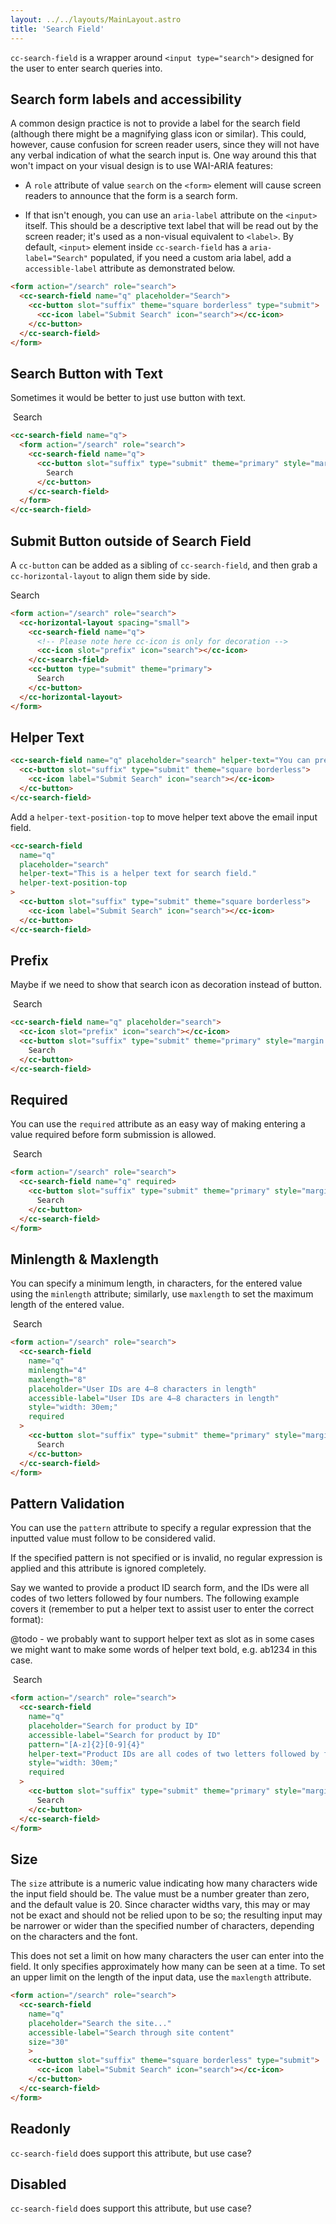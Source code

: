 ```yaml
---
layout: ../../layouts/MainLayout.astro
title: 'Search Field'
---
```


`cc-search-field` is a wrapper around `<input type="search">` designed for the user to enter search queries into.

## Search form labels and accessibility

A common design practice is not to provide a label for the search field (although there might be a magnifying glass icon or similar). This could, however, cause confusion for screen reader users, since they will not have any verbal indication of what the search input is. One way around this that won't impact on your visual design is to use WAI-ARIA features:

- A `role` attribute of value `search` on the `<form>` element will cause screen readers to announce that the form is a search form.

- If that isn't enough, you can use an `aria-label` attribute on the `<input>` itself. This should be a descriptive text label that will be read out by the screen reader; it's used as a non-visual equivalent to `<label>`. By default, `<input>` element inside `cc-search-field` has a `aria-label="Search"` populated, if you need a custom aria label, add a `accessible-label` attribute as demonstrated below.

<div class="preview">
  <form action="/search" role="search">
    <cc-search-field 
      name="q" 
      placeholder="Search the site..."
      accessible-label="Search through site content"
      >
      <cc-button slot="suffix" theme="square borderless" type="submit">
        <cc-icon label="Submit Search" icon="search"></cc-icon>
      </cc-button>
    </cc-search-field>
  </form>
</div>

```html
<form action="/search" role="search">
  <cc-search-field name="q" placeholder="Search">
    <cc-button slot="suffix" theme="square borderless" type="submit">
      <cc-icon label="Submit Search" icon="search"></cc-icon>
    </cc-button>
  </cc-search-field>
</form>
```

## Search Button with Text

Sometimes it would be better to just use button with text.

<div class="preview">
  <form action="/search" role="search">
    <cc-search-field name="q">
      <cc-button slot="suffix" type="submit" theme="primary" style="margin: 4px;">
        Search
      </cc-button>
    </cc-search-field>
  </form>
</div>

```html
<cc-search-field name="q">
  <form action="/search" role="search">
    <cc-search-field name="q">
      <cc-button slot="suffix" type="submit" theme="primary" style="margin: 4px;">
        Search
      </cc-button>
    </cc-search-field>
  </form>
</cc-search-field>
```

## Submit Button outside of Search Field

A `cc-button` can be added as a sibling of `cc-search-field`, and then grab a `cc-horizontal-layout` to align them side by side.

<div class="preview">
  <form action="/search" role="search">
    <cc-horizontal-layout spacing="small">
      <cc-search-field name="q">
        <cc-icon slot="prefix" icon="search"></cc-icon>
      </cc-search-field>
      <cc-button type="submit" theme="primary">
        Search
      </cc-button>
    </cc-horizontal-layout>
  </form>
</div>

```html
<form action="/search" role="search">
  <cc-horizontal-layout spacing="small">
    <cc-search-field name="q">
      <!-- Please note here cc-icon is only for decoration -->
      <cc-icon slot="prefix" icon="search"></cc-icon>
    </cc-search-field>
    <cc-button type="submit" theme="primary">
      Search
    </cc-button>
  </cc-horizontal-layout>
</form>
```

## Helper Text

<div class="preview">
  <cc-search-field name="q" placeholder="search" helper-text="You can press ESC key to clear out search text.">
    <cc-button slot="suffix" type="submit" theme="square borderless">
      <cc-icon label="Submit Search" icon="search"></cc-icon>
    </cc-button>
  </cc-search-field>
</div>

```html
<cc-search-field name="q" placeholder="search" helper-text="You can press ESC key to clear out search text.">
  <cc-button slot="suffix" type="submit" theme="square borderless">
    <cc-icon label="Submit Search" icon="search"></cc-icon>
  </cc-button>
</cc-search-field>
```

Add a `helper-text-position-top` to move helper text above the email input field.

<div class="preview">
  <cc-search-field name="q" placeholder="search" 
    helper-text="You can press ESC key to clear out search text."
    helper-text-position-top
  >
    <cc-button slot="suffix" type="submit" theme="square borderless">
      <cc-icon label="Submit Search" icon="search"></cc-icon>
    </cc-button>
  </cc-search-field>
</div>

```html
<cc-search-field 
  name="q" 
  placeholder="search" 
  helper-text="This is a helper text for search field."
  helper-text-position-top
>
  <cc-button slot="suffix" type="submit" theme="square borderless">
    <cc-icon label="Submit Search" icon="search"></cc-icon>
  </cc-button>
</cc-search-field>
```

## Prefix

Maybe if we need to show that search icon as decoration instead of button.

<div class="preview">
  <cc-search-field name="q" placeholder="search">
    <cc-icon slot="prefix" icon="search"></cc-icon>
    <cc-button slot="suffix" type="submit" theme="primary" style="margin: 4px;">
      Search
    </cc-button>
  </cc-search-field>
</div>

```html
<cc-search-field name="q" placeholder="search">
  <cc-icon slot="prefix" icon="search"></cc-icon>
  <cc-button slot="suffix" type="submit" theme="primary" style="margin: 4px;">
    Search
  </cc-button>
</cc-search-field>
```

## Required

You can use the `required` attribute as an easy way of making entering a value required before form submission is allowed.

<div class="preview">
<form action="/search" role="search">
  <cc-search-field name="q" required>
    <cc-button slot="suffix" type="submit" theme="primary" style="margin: 4px;">
      Search
    </cc-button>
  </cc-search-field>
</form>
</div>

```html
<form action="/search" role="search">
  <cc-search-field name="q" required>
    <cc-button slot="suffix" type="submit" theme="primary" style="margin: 4px;">
      Search
    </cc-button>
  </cc-search-field>
</form>
```

## Minlength & Maxlength

You can specify a minimum length, in characters, for the entered value using the `minlength` attribute; similarly, use `maxlength` to set the maximum length of the entered value.

<div class="preview">
<form action="/search" role="search">
  <cc-search-field name="q" minlength="4" maxlength="8" User IDs are 4–8 characters in length placeholder="User IDs are 4–8 characters in length" style="width: 30em;" required>
    <cc-button slot="suffix" type="submit" theme="primary" style="margin: 4px;">
      Search
    </cc-button>
  </cc-search-field>
</form>
</div>

```html
<form action="/search" role="search">
  <cc-search-field 
    name="q" 
    minlength="4" 
    maxlength="8" 
    placeholder="User IDs are 4–8 characters in length" 
    accessible-label="User IDs are 4–8 characters in length"
    style="width: 30em;" 
    required
  >
    <cc-button slot="suffix" type="submit" theme="primary" style="margin: 4px;">
      Search
    </cc-button>
  </cc-search-field>
</form>
```

## Pattern Validation

You can use the `pattern` attribute to specify a regular expression that the inputted value must follow to be considered valid.

If the specified pattern is not specified or is invalid, no regular expression is applied and this attribute is ignored completely.

Say we wanted to provide a product ID search form, and the IDs were all codes of two letters followed by four numbers. The following example covers it (remember to put a helper text to assist user to enter the correct format):

@todo - we probably want to support helper text as slot as in some cases we might want to make some words of helper text bold, e.g. ab1234 in this case.

<div class="preview">
<form action="/search" role="search">
  <cc-search-field 
    name="q" 
    placeholder="Search for product by ID"
    accessible-label="Search for product by ID"
    pattern="[A-z]{2}[0-9]{4}"
    helper-text="Product IDs are all codes of two letters followed by four numbers. e.g.: ab1234"
    style="width: 30em;" required>
    <cc-button slot="suffix" type="submit" theme="primary" style="margin: 4px;">
      Search
    </cc-button>
  </cc-search-field>
</form>
</div>

```html
<form action="/search" role="search">
  <cc-search-field 
    name="q" 
    placeholder="Search for product by ID"
    accessible-label="Search for product by ID"
    pattern="[A-z]{2}[0-9]{4}"
    helper-text="Product IDs are all codes of two letters followed by four numbers. e.g.: ab1234"
    style="width: 30em;" 
    required
  >
    <cc-button slot="suffix" type="submit" theme="primary" style="margin: 4px;">
      Search
    </cc-button>
  </cc-search-field>
</form>
```

## Size

The `size` attribute is a numeric value indicating how many characters wide the input field should be. The value must be a number greater than zero, and the default value is 20. Since character widths vary, this may or may not be exact and should not be relied upon to be so; the resulting input may be narrower or wider than the specified number of characters, depending on the characters and the font.

This does not set a limit on how many characters the user can enter into the field. It only specifies approximately how many can be seen at a time. To set an upper limit on the length of the input data, use the `maxlength` attribute.

<div class="preview">
  <form action="/search" role="search">
    <cc-search-field 
      name="q" 
      placeholder="Search the site..."
      accessible-label="Search through site content"
      size="30"
      >
      <cc-button slot="suffix" theme="square borderless" type="submit">
        <cc-icon label="Submit Search" icon="search"></cc-icon>
      </cc-button>
    </cc-search-field>
  </form>
</div>

```html
<form action="/search" role="search">
  <cc-search-field 
    name="q" 
    placeholder="Search the site..."
    accessible-label="Search through site content"
    size="30"
    >
    <cc-button slot="suffix" theme="square borderless" type="submit">
      <cc-icon label="Submit Search" icon="search"></cc-icon>
    </cc-button>
  </cc-search-field>
</form>
```

## Readonly

`cc-search-field` does support this attribute, but use case?

## Disabled

`cc-search-field` does support this attribute, but use case?


